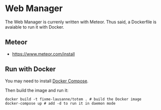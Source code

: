 # Web Manager

The Web Manager is currenly written with Meteor. Thus said, a Dockerfile is avaiable to run it with Docker.

## Meteor

- https://www.meteor.com/install

## Run with Docker

You may need to install [Docker Compose](https://docs.docker.com/compose/install/).

Then build the image and run it:

```shell
docker build -t fixme-lausanne/totem . # build the Docker image
docker-compose up # add -d to run it in daemon mode 
```
